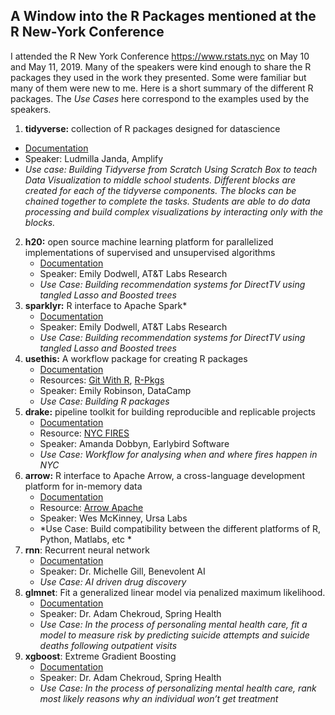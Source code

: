 ##  A Window into the R Packages mentioned at the R New-York Conference 

I attended the R New York Conference https://www.rstats.nyc on May 10 and May 11, 2019. Many of the speakers were kind enough to share the R packages they used in the work they presented. Some were familiar but many of them were new to me. Here is a short summary of the different R packages. The *Use Cases* here correspond to the examples used by the speakers.


1.	**tidyverse:** collection of R packages designed for datascience
   * [Documentation](https://www.tidyverse.org)
   * Speaker: Ludmilla Janda, Amplify
   * *Use case: Building Tidyverse from Scratch Using Scratch Box to teach Data Visualization to middle school students. Different blocks are created for each of the tidyverse components. The blocks can be chained together to complete the tasks. Students are able to do data processing and build complex visualizations by interacting only with the blocks.*
2. **h20:** open source machine learning platform for parallelized implementations of supervised and unsupervised algorithms
   * [Documentation](https://cran.r-project.org/web/packages/h2o/h2o.pdf) 
   * Speaker: Emily Dodwell, AT&T Labs Research
   * *Use Case: Building recommendation systems for DirectTV using tangled Lasso and Boosted trees*
3. **sparklyr:** R interface to Apache Spark*
   * [Documentation](https://spark.rstudio.com) 
   * Speaker: Emily Dodwell, AT&T Labs Research
   * *Use Case: Building recommendation systems for DirectTV using tangled Lasso and Boosted trees*
4. **usethis:** A workflow package for creating R packages
   * [Documentation](https://www.tidyverse.org/articles/2018/02/usethis-1-3-0/) 
   * Resources: [Git With R](https://happygitwithr.com), [R-Pkgs](https://r-pks.org)
   * Speaker: Emily Robinson, DataCamp
   * *Use Case: Building R packages*
5. **drake:**  pipeline toolkit for building reproducible and replicable projects
   * [Documentation](https://ropenscilabs.github.io/drake-manual/index.html)
   * Resource: [NYC FIRES](https://github.com/aedobbyn/nyc-fires)
   * Speaker: Amanda Dobbyn, Earlybird Software
   * *Use Case: Workflow for analysing when and where fires happen in NYC*
6. **arrow:** R interface to Apache Arrow, a cross-language development platform for in-memory data
   * [Documentation](https://spark.rstudio.com/guides/arrow/)
   * Resource: [Arrow Apache](https://arrow.apache.org)
   * Speaker: Wes McKinney, Ursa Labs
   * *Use Case: Build compatibility between the different platforms of R, Python, Matlabs, etc *
7. **rnn**: Recurrent neural network
   * [Documentation](https://www.rdocumentation.org/packages/rnn/versions/0.8.1)
   * Speaker: Dr. Michelle Gill, Benevolent AI
   * *Use Case: AI driven drug discovery*
8. **glmnet**: Fit a generalized linear model via penalized maximum likelihood.
   * [Documentation](https://web.stanford.edu/~hastie/glmnet/glmnet_alpha.html)
   * Speaker: Dr. Adam Chekroud, Spring Health
   * *Use Case: In the process of personaling mental health care, fit a model to measure risk by predicting suicide attempts and suicide deaths following outpatient visits*
9. **xgboost**: Extreme Gradient Boosting
   * [Documentation](https://xgboost.readthedocs.io/en/latest/R-package/xgboostPresentation.html)
   * Speaker: Dr. Adam Chekroud, Spring Health
   * *Use Case: In the process of personalizing mental health care, rank most likely reasons why an individual won’t get treatment*
